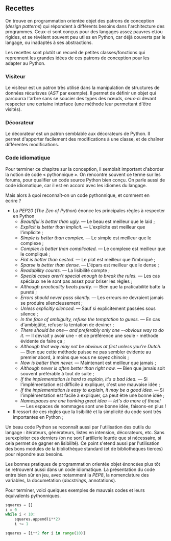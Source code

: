 ## Recettes

On trouve en programmation orientée objet des patrons de conception (*design patterns*) qui répondent à différents besoins dans l'architecture des programmes.
Ceux-ci sont conçus pour des langages assez pauvres et/ou rigides, et se révèlent souvent peu utiles en Python, car déjà couverts par le langage, ou inadaptés à ses abstractions.

Les recettes sont plutôt un recueil de petites classes/fonctions qui reprennent les grandes idées de ces patrons de conception pour les adapter au Python.

### Visiteur

Le visiteur est un patron très utilisé dans la manipulation de structures de données récurisves (*AST* par exemple). Il permet de définir un objet qui parcourra l'arbre sans se soucier des types des nœuds, ceux-ci devant respecter une certaine interface (une méthode leur permettant d'être visités).

### Décorateur

Le décorateur est un patron semblable aux décorateurs de Python. Il permet d'apporter facilement des modifications à une classe, et de chaîner différentes modifications.

### Code idiomatique

Pour terminer ce chapitre sur la conception, il semblait important d'aborder la notion de code « pythonnique ».
On rencontre souvent ce terme sur les forums, pour qualifier un code source Python bien conçu. On parle aussi de code idiomatique, car il est en accord avec les idiomes du langage.

Mais alors à quoi reconnaît-on un code pythonnique, et comment en écrire ?

* La *PEP20* (*The Zen of Python*) énonce les principales règles à respecter en Python
    * *Beautiful is better than ugly.* — Le beau est meilleur que le laid ;
    * *Explicit is better than implicit.* — L'explicite est meilleur que l'implicite ;
    * *Simple is better than complex.* — Le simple est meilleur que le complexe ;
    * *Complex is better than complicated.* — Le complexe est meilleur que le compliqué ;
    * *Flat is better than nested.* — Le plat est meilleur que l'imbriqué ;
    * *Sparse is better than dense.* — L'épars est meilleur que le dense ;
    * *Readability counts.* — La lisibilité compte ;
    * *Special cases aren't special enough to break the rules.* — Les cas spéciaux ne le sont pas assez pour briser les règles ;
    * *Although practicality beats purity.* — Bien que la praticabilité batte la pureté ;
    * *Errors should never pass silently.* — Les erreurs ne devraient jamais se produire silencieusement ;
    * *Unless explicitly silenced.* — Sauf si explicitement passées sous silence ;
    * *In the face of ambiguity, refuse the temptation to guess.* — En cas d'ambigüité, refuser la tentation de deviner ;
    * *There should be one-- and preferably only one --obvious way to do it.* — Il devrait y avoir une - et de préférence une seule - méthode évidente de faire ça ;
    * *Although that way may not be obvious at first unless you're Dutch.* — Bien que cette méthode puisse ne pas sembler évidente au premier abord, à moins que vous ne soyez chinois ;
    * *Now is better than never.* — Maintenant est meilleur que jamais ;
    * *Although never is often better than *right* now.* — Bien que jamais soit souvent préférable à tout de suite ;
    * *If the implementation is hard to explain, it's a bad idea.* — Si l'implémentation est difficile à expliquer, c'est une mauvaise idée ;
    * *If the implementation is easy to explain, it may be a good idea.* — Si l'implémentation est facile à expliquer, ça peut être une bonne idée ;
    * *Namespaces are one honking great idea -- let's do more of those!* — Les espaces de nommages sont une bonne idée, faisons-en plus !
* Il ressort de ces règles que la lisibilité et la simplicité du code sont très importantes en Python ;

Un beau code Python se reconnaît aussi par l'utilisation des outils du langage : itérateurs, générateurs, listes en intension, décorateurs, etc. Sans surexploiter ces derniers (on ne sort l'artillerie lourde que si nécessaire, si cela permet de gagner en lisibilité).
Ce point s'etend aussi par l'utilisation des bons modules de la bibliothèque standard (et de bibliothèques tierces) pour répondre aux besoins.

Les bonnes pratiques de programmation orientée objet énoncées plus tôt se retrouvent aussi dans un code idiomatique.
La présentation du code entre bien sûr en jeu, avec notamment la *PEP8*, la nomenclature des variables, la documetation (*docstrings*, annotations).

Pour terminer, voici quelques exemples de mauvais codes et leurs équivalents pythonniques.

```python
squares = []
i = 0
while i < 10:
    squares.append(i**2)
    i += 1
```

```python
squares = [i**2 for i in range(10)]
```
